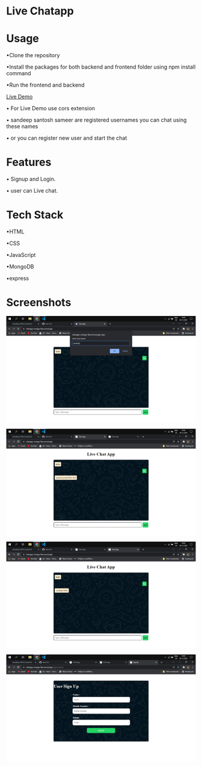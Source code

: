 # Live Chatapp

# Usage

•Clone the repository

•Install the packages for both backend and frontend folder using npm install command

•Run the frontend and backend

[Live Demo](https://chatapp-omega-flax.vercel.app/)

• For Live Demo use cors extension 

• sandeep santosh sameer are registered usernames you can chat using these names 

• or you can register new user and start the chat


# Features

• Signup and Login.

• user can Live chat.

# Tech Stack
•HTML

•CSS

•JavaScript

•MongoDB

•express

# Screenshots

![alt text](https://github.com/sandeepnilaji/chatapp_asgnfullstack/blob/master/assests/1.png "Logo Title Text 1")


![alt text](https://github.com/sandeepnilaji/chatapp_asgnfullstack/blob/master/assests/2.png "Logo Title Text 1")

![alt text](https://github.com/sandeepnilaji/chatapp_asgnfullstack/blob/master/assests/3.png "Logo Title Text 1")

![alt text](https://github.com/sandeepnilaji/chatapp_asgnfullstack/blob/master/assests/4.png "Logo Title Text 1")


